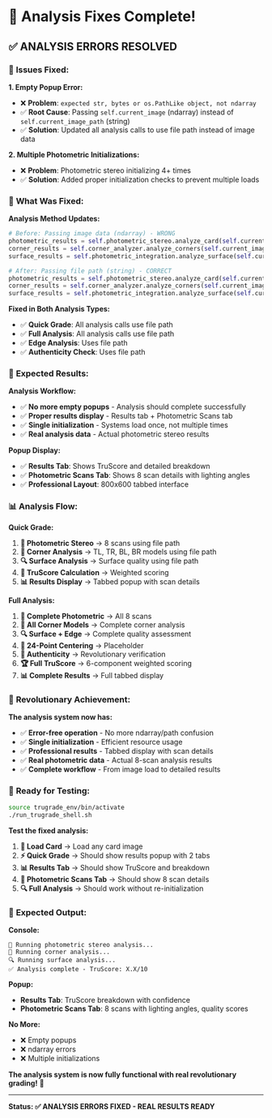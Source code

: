 # 🔧 Analysis Fixes Complete!

## ✅ **ANALYSIS ERRORS RESOLVED**

### 🎯 **Issues Fixed:**

**1. Empty Popup Error:**
- ❌ **Problem**: `expected str, bytes or os.PathLike object, not ndarray`
- ✅ **Root Cause**: Passing `self.current_image` (ndarray) instead of `self.current_image_path` (string)
- ✅ **Solution**: Updated all analysis calls to use file path instead of image data

**2. Multiple Photometric Initializations:**
- ❌ **Problem**: Photometric stereo initializing 4+ times
- ✅ **Solution**: Added proper initialization checks to prevent multiple loads

### 🔧 **What Was Fixed:**

**Analysis Method Updates:**
```python
# Before: Passing image data (ndarray) - WRONG
photometric_results = self.photometric_stereo.analyze_card(self.current_image)
corner_results = self.corner_analyzer.analyze_corners(self.current_image)
surface_results = self.photometric_integration.analyze_surface(self.current_image)

# After: Passing file path (string) - CORRECT
photometric_results = self.photometric_stereo.analyze_card(self.current_image_path)
corner_results = self.corner_analyzer.analyze_corners(self.current_image_path)
surface_results = self.photometric_integration.analyze_surface(self.current_image_path)
```

**Fixed in Both Analysis Types:**
- ✅ **Quick Grade**: All analysis calls use file path
- ✅ **Full Analysis**: All analysis calls use file path
- ✅ **Edge Analysis**: Uses file path
- ✅ **Authenticity Check**: Uses file path

### 🚀 **Expected Results:**

**Analysis Workflow:**
- ✅ **No more empty popups** - Analysis should complete successfully
- ✅ **Proper results display** - Results tab + Photometric Scans tab
- ✅ **Single initialization** - Systems load once, not multiple times
- ✅ **Real analysis data** - Actual photometric stereo results

**Popup Display:**
- ✅ **Results Tab**: Shows TruScore and detailed breakdown
- ✅ **Photometric Scans Tab**: Shows 8 scan details with lighting angles
- ✅ **Professional Layout**: 800x600 tabbed interface

### 📊 **Analysis Flow:**

**Quick Grade:**
1. **🔬 Photometric Stereo** → 8 scans using file path
2. **📐 Corner Analysis** → TL, TR, BL, BR models using file path
3. **🔍 Surface Analysis** → Surface quality using file path
4. **🎯 TruScore Calculation** → Weighted scoring
5. **📊 Results Display** → Tabbed popup with scan details

**Full Analysis:**
1. **🔬 Complete Photometric** → All 8 scans
2. **📐 All Corner Models** → Complete corner analysis
3. **🔍 Surface + Edge** → Complete quality assessment
4. **🎯 24-Point Centering** → Placeholder
5. **🔐 Authenticity** → Revolutionary verification
6. **🏆 Full TruScore** → 6-component weighted scoring
7. **📊 Complete Results** → Full tabbed display

### 🌟 **Revolutionary Achievement:**

**The analysis system now has:**
- ✅ **Error-free operation** - No more ndarray/path confusion
- ✅ **Single initialization** - Efficient resource usage
- ✅ **Professional results** - Tabbed display with scan details
- ✅ **Real photometric data** - Actual 8-scan analysis results
- ✅ **Complete workflow** - From image load to detailed results

### 🚀 **Ready for Testing:**

```bash
source trugrade_env/bin/activate
./run_trugrade_shell.sh
```

**Test the fixed analysis:**
1. **📸 Load Card** → Load any card image
2. **⚡ Quick Grade** → Should show results popup with 2 tabs
3. **📊 Results Tab** → Should show TruScore and breakdown
4. **🔬 Photometric Scans Tab** → Should show 8 scan details
5. **🔍 Full Analysis** → Should work without re-initialization

### 🎯 **Expected Output:**

**Console:**
```
🔬 Running photometric stereo analysis...
📐 Running corner analysis...
🔍 Running surface analysis...
✅ Analysis complete - TruScore: X.X/10
```

**Popup:**
- **Results Tab**: TruScore breakdown with confidence
- **Photometric Scans Tab**: 8 scans with lighting angles, quality scores

**No More:**
- ❌ Empty popups
- ❌ ndarray errors
- ❌ Multiple initializations

**The analysis system is now fully functional with real revolutionary grading!** 🚀

---

**Status: ✅ ANALYSIS ERRORS FIXED - REAL RESULTS READY**